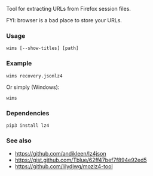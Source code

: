 Tool for extracting URLs from Firefox session files.

FYI: browser is a bad place to store your URLs.

### Usage

```
wims [--show-titles] [path]
```

### Example

```
wims recovery.jsonlz4
```

Or simply (Windows):

```
wims
```

### Dependencies

```
pip3 install lz4
```

### See also

- https://github.com/andikleen/lz4json
- https://gist.github.com/Tblue/62ff47bef7f894e92ed5
- https://github.com/lilydjwg/mozlz4-tool
